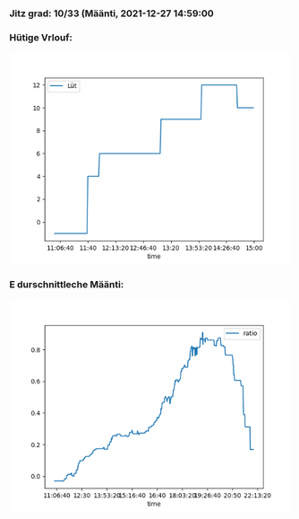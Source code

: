 ### Jitz grad: 10/33 (Määnti, 2021-12-27 14:59:00

### Hütige Vrlouf:
![Graph](Today.png)

### E durschnittleche Määnti:
![Graph](Määnti.png)